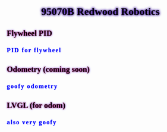 

<html>
<body>

<h1 style="font-family: Comic Sans MS; text-align: center; text-shadow: 0 0 5px #330099, 0 0 7px #330099; color: black;"> 95070B Redwood Robotics </h1>

<h2 style ="font-family: Comic Sans MS; text-align: left; text-shadow: 0 0 3px #ff0340, 0 0 5px #3341ff; color: black;"> Flywheel PID </h2>
<h3 style="font-family: Comic Sans MS; letter-spacing: 2px; color:blue; text-shadow: 0 0 1px #3341ff;"> PID for flywheel </h3>

<h2 style ="font-family: Comic Sans MS; text-align: left; text-shadow: 0 0 3px #ff0340, 0 0 5px #3341ff; color: black;"> Odometry (coming soon) </h2>
<h3 style="font-family: Comic Sans MS; letter-spacing: 2px; color:blue; text-shadow: 0 0 1px #3341ff;"> goofy odometry </h3>

<h2 style ="font-family: Comic Sans MS; text-align: left; text-shadow: 0 0 3px #ff0340, 0 0 5px #3341ff; color: black;"> LVGL (for odom) </h2>
<h3 style="font-family: Comic Sans MS; letter-spacing: 2px; color:blue; text-shadow: 0 0 1px #3341ff;"> also very goofy </h3>



</body>
</html>
